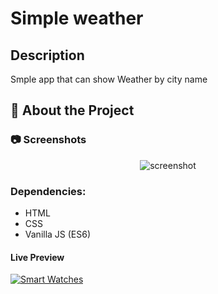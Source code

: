 # Simple weather 

## Description
Smple app that can show Weather by city name 

<!-- About the Project -->
## :star2: About the Project


<!-- Screenshots -->
### :camera: Screenshots

<div align="center"> 
  <img src="https://i.imgur.com/10hpHMg.png" alt="screenshot" />
</div>

### Dependencies:

* HTML
* CSS
* Vanilla JS (ES6)

#### Live Preview 

[![Smart Watches](https://dabuttonfactory.com/button.png?t=Live+Demo&f=Open+Sans-Bold&ts=16&tc=fff&hp=45&vp=20&w=180&h=40&c=round&bgt=unicolored&bgc=0275d8 "Click button to open live demo")](https://effulgent-sfogliatella-f19d45.netlify.app)
